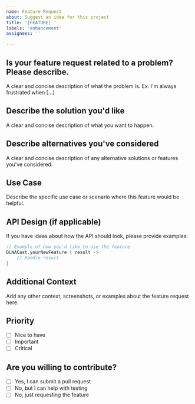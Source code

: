 ```yaml
---
name: Feature Request
about: Suggest an idea for this project
title: '[FEATURE] '
labels: 'enhancement'
assignees: ''

---
```


## Is your feature request related to a problem? Please describe.
A clear and concise description of what the problem is. Ex. I'm always frustrated when [...]

## Describe the solution you'd like
A clear and concise description of what you want to happen.

## Describe alternatives you've considered
A clear and concise description of any alternative solutions or features you've considered.

## Use Case
Describe the specific use case or scenario where this feature would be helpful.

## API Design (if applicable)
If you have ideas about how the API should look, please provide examples:

```kotlin
// Example of how you'd like to use the feature
DLNACast.yourNewFeature { result ->
    // Handle result
}
```

## Additional Context
Add any other context, screenshots, or examples about the feature request here.

## Priority
- [ ] Nice to have
- [ ] Important
- [ ] Critical

## Are you willing to contribute?
- [ ] Yes, I can submit a pull request
- [ ] No, but I can help with testing
- [ ] No, just requesting the feature 